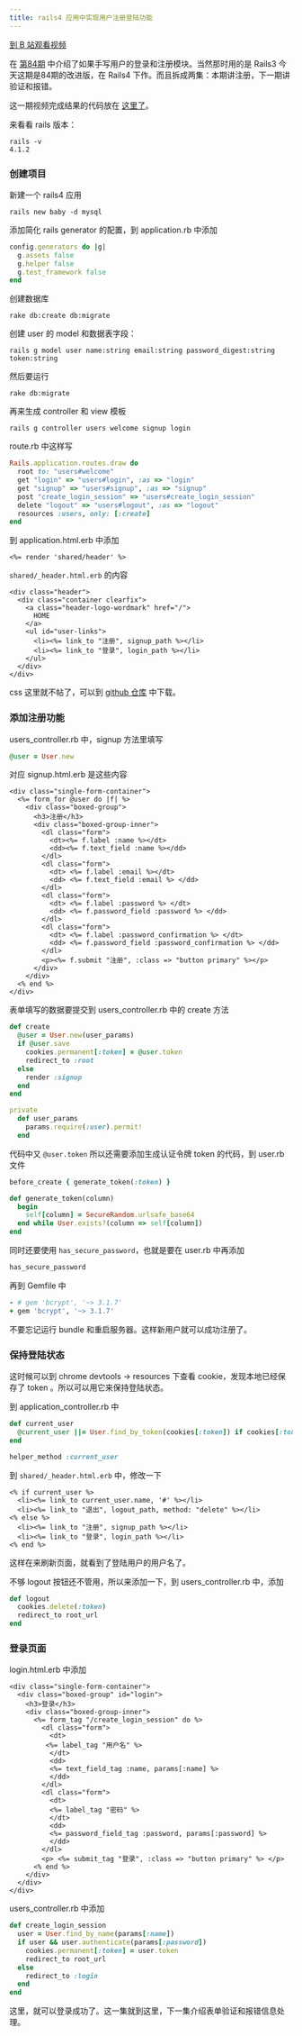 ```yaml
---
title: rails4 应用中实现用户注册登陆功能
---
```


[到 B 站观看视频](https://www.bilibili.com/video/BV1Kz411b7LD)

在 [第84期](http://haoduoshipin.com/episodes/84) 中介绍了如果手写用户的登录和注册模块。当然那时用的是 Rails3
今天这期是84期的改进版，在 Rails4 下作。而且拆成两集：本期讲注册，下一期讲验证和报错。

这一期视频完成结果的代码放在 [这里了](https://github.com/happycasts/episode-110-demo)。

来看看 rails 版本：

    rails -v
    4.1.2

### 创建项目

新建一个 rails4 应用

    rails new baby -d mysql

添加简化 rails generator 的配置，到 application.rb 中添加

```ruby
config.generators do |g|
  g.assets false
  g.helper false
  g.test_framework false
end
```

创建数据库

    rake db:create db:migrate

创建 user 的 model 和数据表字段：

    rails g model user name:string email:string password_digest:string token:string

然后要运行

    rake db:migrate

再来生成 controller 和 view 模板

    rails g controller users welcome signup login

route.rb 中这样写

```ruby
Rails.application.routes.draw do
  root to: "users#welcome"
  get "login" => "users#login", :as => "login"
  get "signup" => "users#signup", :as => "signup"
  post "create_login_session" => "users#create_login_session"
  delete "logout" => "users#logout", :as => "logout"
  resources :users, only: [:create]
end
```

到 application.html.erb 中添加

```erb
<%= render 'shared/header' %>
```

`shared/_header.html.erb` 的内容

```erb
<div class="header">
  <div class="container clearfix">
    <a class="header-logo-wordmark" href="/">
      HOME
    </a>
    <ul id="user-links">
      <li><%= link_to "注册", signup_path %></li>
      <li><%= link_to "登录", login_path %></li>
    </ul>
  </div>
</div>
```

css 这里就不帖了，可以到 [github 仓库](https://github.com/happycasts/episode-110-demo) 中下载。

### 添加注册功能

users_controller.rb 中，signup 方法里填写

```ruby
@user = User.new
```

对应 signup.html.erb 是这些内容

```erb
<div class="single-form-container">
  <%= form_for @user do |f| %>
    <div class="boxed-group">
      <h3>注册</h3>
      <div class="boxed-group-inner">
        <dl class="form">
          <dt><%= f.label :name %></dt>
          <dd><%= f.text_field :name %></dd>
        </dl>
        <dl class="form">
          <dt> <%= f.label :email %></dt>
          <dd> <%= f.text_field :email %> </dd>
        </dl>
        <dl class="form">
          <dt> <%= f.label :password %> </dt>
          <dd> <%= f.password_field :password %> </dd>
        </dl>
        <dl class="form">
          <dt> <%= f.label :password_confirmation %> </dt>
          <dd> <%= f.password_field :password_confirmation %> </dd>
        </dl>
        <p><%= f.submit "注册", :class => "button primary" %></p>
      </div>
    </div>
  <% end %>
</div>
```

表单填写的数据要提交到 users_controller.rb 中的 create 方法

```ruby
def create
  @user = User.new(user_params)
  if @user.save
    cookies.permanent[:token] = @user.token
    redirect_to :root
  else
    render :signup
  end
end

private
  def user_params
    params.require(:user).permit!
  end
```

代码中又 `@user.token` 所以还需要添加生成认证令牌 token 的代码，到 user.rb 文件

```ruby
before_create { generate_token(:token) }

def generate_token(column)
  begin
    self[column] = SecureRandom.urlsafe_base64
  end while User.exists?(column => self[column])
end
```

同时还要使用 `has_secure_password`，也就是要在 user.rb 中再添加

```ruby
has_secure_password
```

再到 Gemfile 中

```ruby
- # gem 'bcrypt', '~> 3.1.7'
+ gem 'bcrypt', '~> 3.1.7'
```

不要忘记运行 bundle 和重启服务器。这样新用户就可以成功注册了。

### 保持登陆状态

这时候可以到 chrome devtools -> resources 下查看 cookie，发现本地已经保存了 token 。所以可以用它来保持登陆状态。

到 application_controller.rb 中

```ruby
def current_user
  @current_user ||= User.find_by_token(cookies[:token]) if cookies[:token]
end

helper_method :current_user
```

到 `shared/_header.html.erb` 中，修改一下

```erb
<% if current_user %>
  <li><%= link_to current_user.name, '#' %></li>
  <li><%= link_to "退出", logout_path, method: "delete" %></li>
<% else %>
  <li><%= link_to "注册", signup_path %></li>
  <li><%= link_to "登录", login_path %></li>
<% end %>
```

这样在来刷新页面，就看到了登陆用户的用户名了。

不够 logout 按钮还不管用，所以来添加一下，到 users_controller.rb 中，添加

```ruby
def logout
  cookies.delete(:token)
  redirect_to root_url
end
```

### 登录页面

login.html.erb 中添加

```erb
<div class="single-form-container">
  <div class="boxed-group" id="login">
    <h3>登录</h3>
    <div class="boxed-group-inner">
      <%= form_tag "/create_login_session" do %>
        <dl class="form">
          <dt>
         <%= label_tag "用户名" %>
          </dt>
          <dd>
          <%= text_field_tag :name, params[:name] %>
          </dd>
        </dl>
        <dl class="form">
          <dt>
          <%= label_tag "密码" %>
          </dt>
          <dd>
          <%= password_field_tag :password, params[:password] %>
          </dd>
        </dl>
        <p> <%= submit_tag "登录", :class => "button primary" %> </p>
      <% end %>
    </div>
  </div>
</div>
```

users_controller.rb 中添加

```ruby
def create_login_session
  user = User.find_by_name(params[:name])
  if user && user.authenticate(params[:password])
    cookies.permanent[:token] = user.token
    redirect_to root_url
  else
    redirect_to :login
  end
end
```

这里，就可以登录成功了。这一集就到这里，下一集介绍表单验证和报错信息处理。

